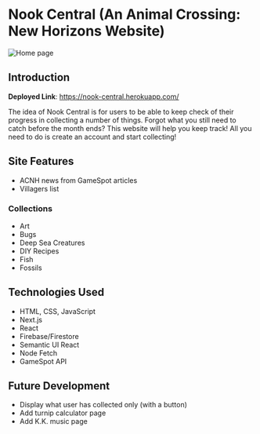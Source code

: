 # Nook Central (An Animal Crossing: New Horizons Website)

![Home page](https://antphan98.github.com/ac/public/images/readme/home.png)

## Introduction

**Deployed Link**: https://nook-central.herokuapp.com/

The idea of Nook Central is for users to be able to keep check of their progress in collecting a number of things. Forgot what you still need to catch before the month ends? This website will help you keep track! All you need to do is create an account and start collecting!

## Site Features

- ACNH news from GameSpot articles
- Villagers list

### Collections
- Art
- Bugs
- Deep Sea Creatures
- DIY Recipes
- Fish
- Fossils

## Technologies Used

- HTML, CSS, JavaScript
- Next.js
- React
- Firebase/Firestore
- Semantic UI React
- Node Fetch
- GameSpot API

## Future Development

- Display what user has collected only (with a button)
- Add turnip calculator page
- Add K.K. music page
